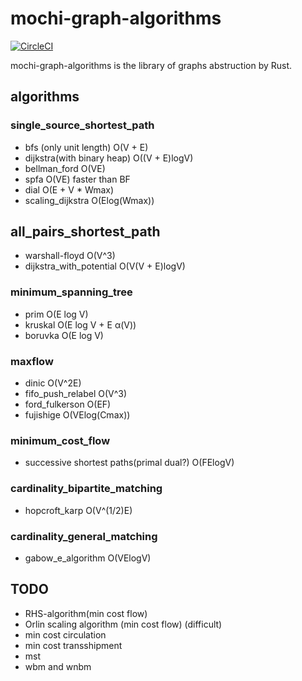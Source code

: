 # mochi-graph-algorithms

[![CircleCI](https://circleci.com/gh/kutimoti/mochi-graph-algorithms.svg?style=svg)](https://circleci.com/gh/kutimoti/mochi-graph-algorithms)

mochi-graph-algorithms is the library of graphs abstruction by Rust.

## algorithms

### single\_source\_shortest\_path

- bfs (only unit length)
  O(V + E)
- dijkstra(with binary heap) 
  O((V + E)logV)
- bellman\_ford 
  O(VE)
- spfa
  O(VE) faster than BF
- dial
  O(E + V * Wmax)
- scaling\_dijkstra
  O(Elog(Wmax))

## all\_pairs\_shortest\_path

- warshall-floyd
  O(V^3)
- dijkstra\_with\_potential
  O(V(V + E)logV)

### minimum\_spanning\_tree

- prim
  O(E log V)
- kruskal
  O(E log V + E α(V))
- boruvka
  O(E log V)

### maxflow

- dinic
  O(V^2E)
- fifo\_push\_relabel
  O(V^3)
- ford\_fulkerson
  O(EF)
- fujishige
  O(VElog(Cmax))

### minimum\_cost\_flow

- successive shortest paths(primal dual?)
  O(FElogV)

### cardinality\_bipartite\_matching

- hopcroft\_karp
  O(V^(1/2)E)

### cardinality\_general\_matching

- gabow\_e\_algorithm
  O(VElogV)


## TODO

- RHS-algorithm(min cost flow)
- Orlin scaling algorithm (min cost flow) (difficult)
- min cost circulation
- min cost transshipment
- mst
- wbm and wnbm
